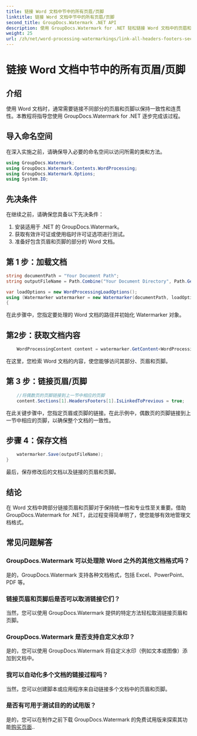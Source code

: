 ```yaml
---
title: 链接 Word 文档中节中的所有页眉/页脚
linktitle: 链接 Word 文档中节中的所有页眉/页脚
second_title: GroupDocs.Watermark .NET API
description: 使用 GroupDocs.Watermark for .NET 轻松链接 Word 文档中的页眉和页脚。轻松确保一致性和专业性。
weight: 25
url: /zh/net/word-processing-watermarkings/link-all-headers-footers-section-word-docs/
---
```


# 链接 Word 文档中节中的所有页眉/页脚

## 介绍
使用 Word 文档时，通常需要链接不同部分的页眉和页脚以保持一致性和连贯性。本教程将指导您使用 GroupDocs.Watermark for .NET 逐步完成该过程。
## 导入命名空间
在深入实施之前，请确保导入必要的命名空间以访问所需的类和方法。
```csharp
using GroupDocs.Watermark;
using GroupDocs.Watermark.Contents.WordProcessing;
using GroupDocs.Watermark.Options;
using System.IO;
```
## 先决条件
在继续之前，请确保您具备以下先决条件：
1. 安装适用于 .NET 的 GroupDocs.Watermark。
2. 获取有效许可证或使用临时许可证选项进行测试。
3. 准备好包含页眉和页脚的部分的 Word 文档。
## 第 1 步：加载文档
```csharp
string documentPath = "Your Document Path";
string outputFileName = Path.Combine("Your Document Directory", Path.GetFileName(documentPath));

var loadOptions = new WordProcessingLoadOptions();
using (Watermarker watermarker = new Watermarker(documentPath, loadOptions))
{
```
在此步骤中，您指定要处理的 Word 文档的路径并初始化 Watermarker 对象。
## 第2步：获取文档内容
```csharp
    WordProcessingContent content = watermarker.GetContent<WordProcessingContent>();
```
在这里，您检索 Word 文档的内容，使您能够访问其部分、页眉和页脚。
## 第 3 步：链接页眉/页脚
```csharp
    //将偶数页的页脚链接到上一节中相应的页脚
    content.Sections[1].HeadersFooters[1].IsLinkedToPrevious = true;
```
在此关键步骤中，您指定页眉或页脚的链接。在此示例中，偶数页的页脚链接到上一节中相应的页脚，以确保整个文档的一致性。

## 步骤 4：保存文档
```csharp
    watermarker.Save(outputFileName);
}
```
最后，保存修改后的文档以及链接的页眉和页脚。

## 结论
在 Word 文档中跨部分链接页眉和页脚对于保持统一性和专业性至关重要。借助 GroupDocs.Watermark for .NET，此过程变得简单明了，使您能够有效地管理文档格式。
## 常见问题解答
### GroupDocs.Watermark 可以处理除 Word 之外的其他文档格式吗？
是的，GroupDocs.Watermark 支持各种文档格式，包括 Excel、PowerPoint、PDF 等。
### 链接页眉和页脚后是否可以取消链接它们？
当然，您可以使用 GroupDocs.Watermark 提供的特定方法轻松取消链接页眉和页脚。
### GroupDocs.Watermark 是否支持自定义水印？
是的，您可以使用 GroupDocs.Watermark 将自定义水印（例如文本或图像）添加到文档中。
### 我可以自动化多个文档的链接过程吗？
当然，您可以创建脚本或应用程序来自动链接多个文档中的页眉和页脚。
### 是否有可用于测试目的的试用版？
是的，您可以在制作之前下载 GroupDocs.Watermark 的免费试用版来探索其功能[购买页面](https://purchase.groupdocs.com/temporary-license/)..